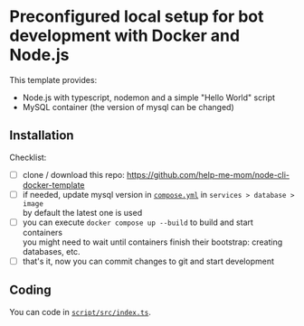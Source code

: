 # Preconfigured local setup for bot development with Docker and Node.js

This template provides:

- Node.js with typescript, nodemon and a simple "Hello World" script
- MySQL container (the version of mysql can be changed)

## Installation

Checklist:

- [ ] clone / download this repo: https://github.com/help-me-mom/node-cli-docker-template
- [ ] if needed, update mysql version in [`compose.yml`](./compose.yml) in `services > database > image`  
  by default the latest one is used
- [ ] you can execute `docker compose up --build` to build and start containers  
  you might need to wait until containers finish their bootstrap: creating databases, etc.
- [ ] that's it, now you can commit changes to git and start development

## Coding

You can code in [`script/src/index.ts`](./script/src/index.ts).
